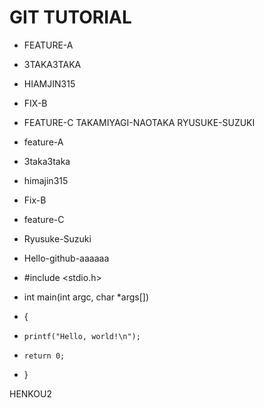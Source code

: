 # GIT TUTORIAL

- FEATURE-A
- 3TAKA3TAKA
- HIAMJIN315
- FIX-B
- FEATURE-C
TAKAMIYAGI-NAOTAKA
RYUSUKE-SUZUKI
- feature-A
- 3taka3taka
- himajin315
- Fix-B
- feature-C
- Ryusuke-Suzuki
- Hello-github-aaaaaa

- #include <stdio.h>

- int main(int argc, char *args[])
- {
-     printf("Hello, world!\n");
-     return 0;
- }

HENKOU2
